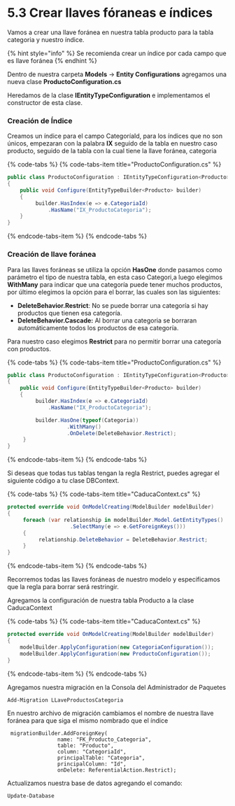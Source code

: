 # 5.3 Crear llaves fóraneas e índices

Vamos a crear una llave foránea en nuestra tabla producto para la tabla categoria y nuestro índice. 

{% hint style="info" %}
Se recomienda crear un índice por cada campo que es llave foránea 
{% endhint %}

Dentro de nuestra carpeta **Models** -&gt; **Entity Configurations** agregamos una nueva clase **ProductoConfiguration.cs**

Heredamos de la clase **IEntityTypeConfiguration** e implementamos el constructor de esta clase.

### Creación de Índice

Creamos un índice para el campo CategoríaId, para los índices que no son únicos, empezaran con la palabra **IX** seguido de la tabla en nuestro caso producto, seguido de la tabla con la cual tiene la llave foránea, categoria

{% code-tabs %}
{% code-tabs-item title="ProductoConfiguration.cs" %}
```csharp
public class ProductoConfiguration : IEntityTypeConfiguration<Producto>
{
    public void Configure(EntityTypeBuilder<Producto> builder)
    {
         builder.HasIndex(e => e.CategoriaId)
             .HasName("IX_ProductoCategoria");            
    }
}
```
{% endcode-tabs-item %}
{% endcode-tabs %}

### Creación de llave foránea

Para las llaves foráneas se utiliza la opción **HasOne** donde pasamos como parámetro el tipo de nuestra tabla, en esta caso Categori,a luego elegimos **WithMany** para indicar que una categoría puede tener muchos productos, por último elegimos la opción para el borrar, las cuales son las siguientes:

* **DeleteBehavior.Restrict**: No se puede borrar una categoría si hay productos que tienen esa categoría. 
* **DeleteBehavior.Cascade:** Al borrar una categoria se borraran automáticamente todos los productos de esa categoría.

Para nuestro caso elegimos **Restrict** para no permitir borrar una categoría con productos.

{% code-tabs %}
{% code-tabs-item title="ProductoConfiguration.cs" %}
```csharp
public class ProductoConfiguration : IEntityTypeConfiguration<Producto>
{
    public void Configure(EntityTypeBuilder<Producto> builder)
    {
         builder.HasIndex(e => e.CategoriaId)
             .HasName("IX_ProductoCategoria");

         builder.HasOne(typeof(Categoria))
                   .WithMany()
                   .OnDelete(DeleteBehavior.Restrict);
     }
}
```
{% endcode-tabs-item %}
{% endcode-tabs %}

Si deseas que todas tus tablas tengan la regla Restrict, puedes agregar el siguiente código a tu clase DBContext.

{% code-tabs %}
{% code-tabs-item title="CaducaContext.cs" %}
```csharp
protected override void OnModelCreating(ModelBuilder modelBuilder)
{
     foreach (var relationship in modelBuilder.Model.GetEntityTypes()
                    .SelectMany(e => e.GetForeignKeys()))
     {
          relationship.DeleteBehavior = DeleteBehavior.Restrict;
     }
}
```
{% endcode-tabs-item %}
{% endcode-tabs %}

Recorremos todas las llaves foráneas de nuestro modelo y especificamos que la regla para borrar será restringir.

Agregamos la configuración de nuestra tabla Producto a la clase CaducaContext

{% code-tabs %}
{% code-tabs-item title="CaducaContext.cs" %}
```csharp
protected override void OnModelCreating(ModelBuilder modelBuilder)
{
    modelBuilder.ApplyConfiguration(new CategoriaConfiguration());
    modelBuilder.ApplyConfiguration(new ProductoConfiguration());
}
```
{% endcode-tabs-item %}
{% endcode-tabs %}

Agregamos nuestra migración en la Consola del Administrador de Paquetes

```text
Add-Migration LLaveProductosCategoria
```

En nuestro archivo de migración cambiamos el nombre de nuestra llave foránea para que siga el mismo nombrado que el índice

```text
 migrationBuilder.AddForeignKey(
                name: "FK_Producto_Categoria",
                table: "Producto",
                column: "CategoriaId",
                principalTable: "Categoria",
                principalColumn: "Id",
                onDelete: ReferentialAction.Restrict);
```

Actualizamos nuestra base de datos agregando el comando:

```text
Update-Database
```


